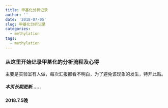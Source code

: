 ```yaml
---
title: 甲基化分析记录
author: ''
date: '2018-07-05'
slug: 甲基化分析记录
categories:
  - methylation
tags:
  - methylation
---
```


### 从这里开始记录甲基化的分析流程及心得
主要是实验室有人做，每次汇报都看不明白，为了避免该现象的发生，特开此贴。

##### 本页长期更新......
#### 2018.7.5晚


